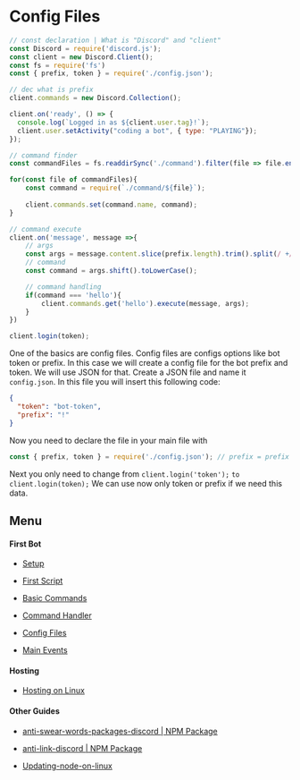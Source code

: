 # Config Files

```js
// const declaration | What is "Discord" and "client"
const Discord = require('discord.js');
const client = new Discord.Client();
const fs = require('fs')
const { prefix, token } = require('./config.json');

// dec what is prefix
client.commands = new Discord.Collection();

client.on('ready', () => {
  console.log(`Logged in as ${client.user.tag}!`);
  client.user.setActivity("coding a bot", { type: "PLAYING"});
});

// command finder
const commandFiles = fs.readdirSync('./command').filter(file => file.endsWith('.js'));

for(const file of commandFiles){
    const command = require(`./command/${file}`);
 
    client.commands.set(command.name, command);
}

// command execute
client.on('message', message =>{
    // args
	const args = message.content.slice(prefix.length).trim().split(/ +/);
    // command
	const command = args.shift().toLowerCase();

    // command handling
    if(command === 'hello'){
        client.commands.get('hello').execute(message, args);
    }
})

client.login(token);
```

One of the basics are config files. Config files are configs options like bot token or prefix. In this case we will create a config file for the bot prefix and token. We will use JSON for that. 
Create a JSON file and name it `config.json`. In this file you will insert this following code:

```json
{
  "token": "bot-token",
  "prefix": "!"
}
```

Now you need to declare the file in your main file with 
```js
const { prefix, token } = require('./config.json'); // prefix = prefix obj | token = token obj
```

Next you only need to change from `client.login('token');` `to client.login(token);` We can use now only token or prefix if we need this data.



## Menu

#### First Bot

- [Setup](https://github.com/ookamicodes/discordjs-guide/blob/master/first-bot/chapters/.setup.md)

- [First Script](https://github.com/ookamicodes/discordjs-guide/blob/master/first-bot/chapters/1_first-script.md)

- [Basic Commands](https://github.com/ookamicodes/discordjs-guide/blob/master/first-bot/chapters/2_basic-commands.md)

- [Command Handler](https://github.com/ookamicodes/discordjs-guide/blob/master/first-bot/chapters/3_command-handler.md)

- [Config Files](https://github.com/ookamicodes/discordjs-guide/blob/master/first-bot/chapters/4_config-files.md)

- [Main Events](https://github.com/ookamicodes/discordjs-guide/blob/master/first-bot/chapters/5_main-events.md)

#### Hosting

- [Hosting on Linux](https://github.com/ookamicodes/discordjs-guide/blob/main/hosting-guides/hosting-on-linux.md)

#### Other Guides

- [anti-swear-words-packages-discord | NPM Package](https://github.com/ookamicodes/discordjs-guide/blob/master/other-guides/chapters/anti-swear-words.md)

- [anti-link-discord | NPM Package](https://github.com/ookamicodes/discordjs-guide/blob/master/other-guides/chapters/anti-link.md)

- [Updating-node-on-linux](https://github.com/ookamicodes/discordjs-guide/blob/main/other-guides/chapters/update-node-linux.md)